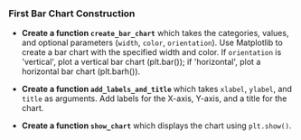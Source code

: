 ### First Bar Chart Construction
- **Create a function `create_bar_chart`** which takes the categories, values, and optional parameters (`width`, `color`, `orientation`). Use Matplotlib to create a bar chart with the specified width and color. If `orientation` is 'vertical', plot a vertical bar chart (plt.bar()); if 'horizontal', plot a horizontal bar chart (plt.barh()).

- **Create a function `add_labels_and_title`** which takes `xlabel`, `ylabel`, and `title` as arguments. Add labels for the X-axis, Y-axis, and a title for the chart.

- **Create a function `show_chart`** which displays the chart using `plt.show()`.
